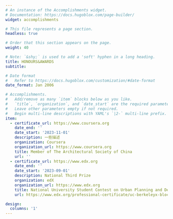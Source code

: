 ```yaml
---
# An instance of the Accomplishments widget.
# Documentation: https://docs.hugoblox.com/page-builder/
widget: accomplishments

# This file represents a page section.
headless: true

# Order that this section appears on the page.
weight: 40

# Note: `&shy;` is used to add a 'soft' hyphen in a long heading.
title: HONOURS&AWARDS
subtitle:

# Date format
#   Refer to https://docs.hugoblox.com/customization/#date-format
date_format: Jan 2006

# Accomplishments.
#   Add/remove as many `item` blocks below as you like.
#   `title`, `organization`, and `date_start` are the required parameters.
#   Leave other parameters empty if not required.
#   Begin multi-line descriptions with YAML's `|2-` multi-line prefix.
item:
  - certificate_url: https://www.coursera.org
    date_end: ''
    date_start: '2023-11-01'
    description: 一些描述
    organization: Coursera
    organization_url: https://www.coursera.org
    title: Member of The Architectural Society of China
    url: ''
  - certificate_url: https://www.edx.org
    date_end: ''
    date_start: '2023-09-01'
    description: National Third Prize
    organization: edX
    organization_url: https://www.edx.org
    title: National University Student Contest on Urban Planning and Design
    url: https://www.edx.org/professional-certificate/uc-berkeleyx-blockchain-fundamentals

design:
  columns: '1'
---
```

